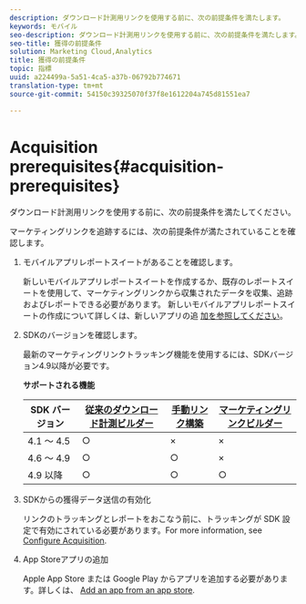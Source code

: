 ```yaml
---
description: ダウンロード計測用リンクを使用する前に、次の前提条件を満たします。
keywords: モバイル
seo-description: ダウンロード計測用リンクを使用する前に、次の前提条件を満たします。
seo-title: 獲得の前提条件
solution: Marketing Cloud,Analytics
title: 獲得の前提条件
topic: 指標
uuid: a224499a-5a51-4ca5-a37b-06792b774671
translation-type: tm+mt
source-git-commit: 54150c39325070f37f8e1612204a745d81551ea7

---
```



# Acquisition prerequisites{#acquisition-prerequisites}

ダウンロード計測用リンクを使用する前に、次の前提条件を満たしてください。

マーケティングリンクを追跡するには、次の前提条件が満たされていることを確認します。

1. モバイルアプリレポートスイートがあることを確認します。

   新しいモバイルアプリレポートスイートを作成するか、既存のレポートスイートを使用して、マーケティングリンクから収集されたデータを収集、追跡およびレポートできる必要があります。 新しいモバイルアプリレポートスイートの作成について詳しくは、新しいアプリの追 [加を参照してください](/help/using/manage-apps/t-new-app.md)。

1. SDKのバージョンを確認します。

   最新のマーケティングリンクトラッキング機能を使用するには、SDKバージョン4.9以降が必要です。

   **サポートされる機能**

   | SDK バージョン | [従来のダウンロード計測ビルダー](/help/using/acquisition-main/c-marketing-links-builder/t-create-edit-adobe-links/c-use-legacy-acquisition-links/c-use-legacy-acquisition-links.md) | [手動リンク構築](/help/using/acquisition-main/c-marketing-links-builder/acquisition-link-manual.md) | [マーケティングリンクビルダー](/help/using/acquisition-main/c-marketing-links-builder/c-marketing-links-builder.md) |
   |--- |--- |--- |--- |
   | 4.1 ～ 4.5 | ○ | × | × |
   | 4.6 ～ 4.9 | ○ | ○ | × |
   | 4.9 以降 | ○ | ○ | ○ |

1. SDKからの獲得データ送信の有効化

   リンクのトラッキングとレポートをおこなう前に、トラッキングが SDK 設定で有効にされている必要があります。For more information, see [Configure Acquisition](/help/using/acquisition-main/t-enable-acquisition.md).

1. App Storeアプリの追加

   Apple App Store または Google Play からアプリを追加する必要があります。詳しくは、 [Add an app from an app store](/help/using/manage-apps/c-app-store/t-app-store-app.md).
